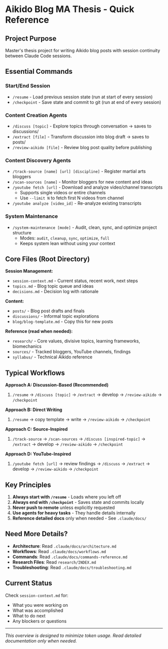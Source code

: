 # Aikido Blog MA Thesis - Quick Reference

## Project Purpose
Master's thesis project for writing Aikido blog posts with session continuity between Claude Code sessions.

## Essential Commands

### Start/End Session
- `/resume` - Load previous session state (run at start of every session)
- `/checkpoint` - Save state and commit to git (run at end of every session)

### Content Creation Agents
- `/discuss [topic]` - Explore topics through conversation → saves to discussions/
- `/extract [file]` - Transform discussion into blog draft → saves to posts/
- `/review-aikido [file]` - Review blog post quality before publishing

### Content Discovery Agents
- `/track-source [name] [url] [discipline]` - Register martial arts bloggers
- `/scan-sources [name]` - Monitor bloggers for new content and ideas
- `/youtube fetch [url]` - Download and analyze video/channel transcripts
  - Supports single videos or entire channels
  - Use `--limit N` to fetch first N videos from channel
- `/youtube analyze [video_id]` - Re-analyze existing transcripts

### System Maintenance
- `/system-maintenance [mode]` - Audit, clean, sync, and optimize project structure
  - Modes: `audit`, `cleanup`, `sync`, `optimize`, `full`
  - Keeps system lean without using your context

## Core Files (Root Directory)

**Session Management:**
- `session-context.md` - Current status, recent work, next steps
- `topics.md` - Blog topic queue and ideas
- `decisions.md` - Decision log with rationale

**Content:**
- `posts/` - Blog post drafts and finals
- `discussions/` - Informal topic explorations
- `blog/blog-template.md` - Copy this for new posts

**Reference (read when needed):**
- `research/` - Core values, divisive topics, learning frameworks, biomechanics
- `sources/` - Tracked bloggers, YouTube channels, findings
- `syllabus/` - Technical Aikido reference

## Typical Workflows

**Approach A: Discussion-Based (Recommended)**
1. `/resume` → `/discuss [topic]` → `/extract` → develop → `/review-aikido` → `/checkpoint`

**Approach B: Direct Writing**
1. `/resume` → copy template → write → `/review-aikido` → `/checkpoint`

**Approach C: Source-Inspired**
1. `/track-source` → `/scan-sources` → `/discuss [inspired-topic]` → `/extract` → develop → `/review-aikido` → `/checkpoint`

**Approach D: YouTube-Inspired**
1. `/youtube fetch [url]` → review findings → `/discuss` → `/extract` → develop → `/review-aikido` → `/checkpoint`

## Key Principles

1. **Always start with `/resume`** - Loads where you left off
2. **Always end with `/checkpoint`** - Saves state and commits locally
3. **Never push to remote** unless explicitly requested
4. **Use agents for heavy tasks** - They handle details internally
5. **Reference detailed docs** only when needed - See `.claude/docs/`

## Need More Details?

- **Architecture**: Read `.claude/docs/architecture.md`
- **Workflows**: Read `.claude/docs/workflows.md`
- **Commands**: Read `.claude/docs/commands-reference.md`
- **Research Files**: Read `research/INDEX.md`
- **Troubleshooting**: Read `.claude/docs/troubleshooting.md`

## Current Status

Check `session-context.md` for:
- What you were working on
- What was accomplished
- What to do next
- Any blockers or questions

---

*This overview is designed to minimize token usage. Read detailed documentation only when needed.*
